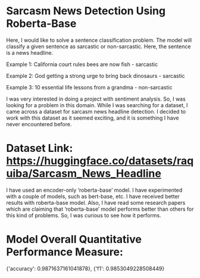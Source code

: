 # Sarcasm News Detection Using Roberta-Base

Here, I would like to solve a sentence classification problem. The model will classify a given sentence as sarcastic or non-sarcastic. Here, the sentence is a news headline.

Example 1: California court rules bees are now fish - sarcastic

Example 2: God getting a strong urge to bring back dinosaurs - sarcastic

Example 3: 10 essential life lessons from a grandma - non-sarcastic

I was very interested in doing a project with sentiment analysis. So, I was looking for a problem in this domain. While I was searching for a dataset, I came across a dataset for sarcasm news headline detection. I decided to work with this dataset as it seemed exciting, and it is something I have never encountered before.

# Dataset Link: https://huggingface.co/datasets/raquiba/Sarcasm_News_Headline

I have used an encoder-only ‘roberta-base’ model. I have experimented with a couple of models, such as bert-base, etc. I have received better results with roberta-base model. Also, I have read some research papers which are claiming that ‘roberta-base’ model performs better than others for this kind of problems. So, I was curious to see how it performs.

# Model Overall Quantitative Performance Measure: 
{'accuracy': 0.9871637161041878}, {'f1': 0.9853049228508449}




